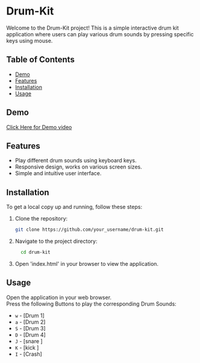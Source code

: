 
# Drum-Kit

Welcome to the Drum-Kit project! This is a simple interactive drum kit application where users can play various drum sounds by pressing specific keys using mouse.


## Table of Contents
- [Demo](#demo)
- [Features](#features)
- [Installation](#installation)
- [Usage](#usage)
## Demo
[Click Here for Demo video](https://github.com/premgodara-oss/Drum-Kit/issues/1#issue-2374939137)




## Features
- Play different drum sounds using keyboard keys.
- Responsive design, works on various screen sizes.
- Simple and intuitive user interface.
## Installation
To get a local copy up and running, follow these steps:

1. Clone the repository:
   ```sh
   git clone https://github.com/your_username/drum-kit.git


2. Navigate to the project directory:
   ```sh
     cd drum-kit

3. Open   'index.html' in your browser to view the application.
## Usage
Open the application in your web browser.  
Press the following Buttons to play the corresponding Drum Sounds:

- `w` - [Drum 1]
- `a` - [Drum 2]
- `S` - [Drum 3]
- `D` - [Drum 4]
- `J` - [snare ]
- `K` - [kick ]
- `I` - [Crash]
